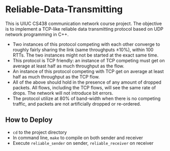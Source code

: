 # Reliable-Data-Transmitting
This is UIUC CS438 communication network course project. The objective is to implement a TCP-like reliable data transmitting protocol based on UDP network programming in C++.

* Two instances of this protocol competing with each other converge to roughly fairly sharing the link (same throughputs ±10%), within 100 RTTs. The two instances might not be started at the exact same time.
* This protocol is TCP friendly: an instance of TCP competing must get on average at least half as much throughput as the flow.
* An instance of this protocol competing with TCP get on average at least half as much throughput as the TCP flow. 
* All of the above should hold in the presence of any amount of dropped packets. All flows, including the TCP flows, will see the same rate of drops. The network will not introduce bit errors.
* The protocol utilize at 80% of band-width when there is no competing traffic, and packets are not artificially dropped or re-ordered.

## How to Deploy

* `cd` to the project directory
* In command line, `make` to compile on both sender and receiver
* Execute `reliable_sender` on sender, `reliable_receiver` on receiver
